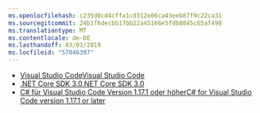 ```yaml
---
ms.openlocfilehash: c235d0cd4cffa1cd312e06ca43eeb87f9c22ca31
ms.sourcegitcommit: 24b1f6decbb17bb22a45166e5fdb0845c65af498
ms.translationtype: MT
ms.contentlocale: de-DE
ms.lasthandoff: 03/01/2019
ms.locfileid: "57046397"
---
```

* [<span data-ttu-id="bb0ac-101">Visual Studio Code</span><span class="sxs-lookup"><span data-stu-id="bb0ac-101">Visual Studio Code</span></span>](https://code.visualstudio.com/)
* [<span data-ttu-id="bb0ac-102">.NET Core SDK 3.0</span><span class="sxs-lookup"><span data-stu-id="bb0ac-102">.NET Core SDK 3.0</span></span>](https://dotnet.microsoft.com/download/dotnet-core/3.0)
* [<span data-ttu-id="bb0ac-103">C# für Visual Studio Code Version 1.17.1 oder höher</span><span class="sxs-lookup"><span data-stu-id="bb0ac-103">C# for Visual Studio Code version 1.17.1 or later</span></span>](https://marketplace.visualstudio.com/items?itemName=ms-vscode.csharp)